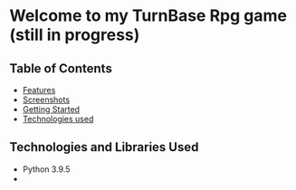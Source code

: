 # Welcome to my TurnBase Rpg game (still in progress)


## Table of Contents
- [Features](#features)
- [Screenshots](#screenshots)
- [Getting Started](#getting-started)
- [Technologies used](#technologies-used)


## Technologies and Libraries Used

- Python 3.9.5
-